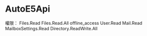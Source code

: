 # AutoE5Api

權限：
Files.Read
Files.Read.All
offline_access
User.Read
Mail.Read
MailboxSettings.Read
Directory.ReadWrite.All

